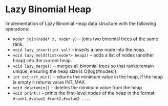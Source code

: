 # Lazy Binomial Heap
Implementation of Lazy Binomial Heap data structure with the following operations:
- `node* join(node* x, node* y)` – joins two binomial trees of the same rank.
- `void lazy_insert(int val)` – inserts a new node into the heap.
- `void lazy_meld(list<node*> heap2)` – adds a list of nodes (another heap) into the current heap.
- `void lazy_merge()` – merges all binomial trees so that ranks remain unique, ensuring the heap size is O(log(#nodes)).
- `int extract_min()` – returns the minimum value in the heap, if the heap is empty it returns value INT_MAX
- `void deletemin()` – deletes the minimum value from the heap.
- `void print()` – prints the first-level nodes of the heap in the format: `#rank1,#value1 #rank2,#value2 ...`.